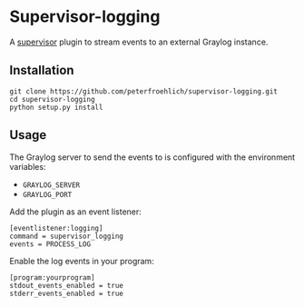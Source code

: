 Supervisor-logging
==================

A [supervisor] plugin to stream events to an external Graylog instance.

Installation
------------

```
git clone https://github.com/peterfroehlich/supervisor-logging.git
cd supervisor-logging
python setup.py install
```

Usage
-----

The Graylog server to send the events to is configured with the environment
variables:

* `GRAYLOG_SERVER`
* `GRAYLOG_PORT`

Add the plugin as an event listener:

```
[eventlistener:logging]
command = supervisor_logging
events = PROCESS_LOG
```

Enable the log events in your program:

```
[program:yourprogram]
stdout_events_enabled = true
stderr_events_enabled = true
```

[supervisor]: http://supervisord.org/
